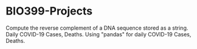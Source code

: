 # BIO399-Projects
Compute the reverse complement of a DNA sequence stored as a string. Daily COVID-19 Cases, Deaths. Using "pandas" for daily COVID-19 Cases, Deaths.
